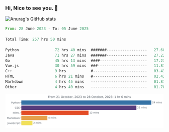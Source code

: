 ### Hi, Nice to see you. 👋

<!--
**EtherFin/EtherFin** is a ✨ _special_ ✨ repository because its `README.md` (this file) appears on your GitHub profile.

Here are some ideas to get you started:

- 🔭 I’m currently working on ...
- 🌱 I’m currently learning ...
- 👯 I’m looking to collaborate on ...
- 🤔 I’m looking for help with ...
- 💬 Ask me about ...
- 📫 How to reach me: ...
- 😄 Pronouns: ...
- ⚡ Fun fact: ...
-->


![Anurag's GitHub stats](https://github-readme-stats.vercel.app/api?username=EtherFin&bg_color=30,e96443,e97f43,e99943,e9b443,e9ce43,e9e843,d3e943,bee943,a9e943,94e943&title_color=fff&text_color=000&show_icons=true&icon_color=000)


<!--START_SECTION:waka-->

```rust
From: 28 June 2023 - To: 05 June 2025

Total Time: 257 hrs 50 mins

Python                72 hrs 40 mins  #######------------------   27.68 %
Java                  71 hrs 27 mins  #######------------------   27.22 %
Go                    45 hrs 13 mins  ####---------------------   17.23 %
Vue.js                30 hrs 59 mins  ###----------------------   11.81 %
C++                   9 hrs           #------------------------   03.43 %
HTML                  6 hrs 21 mins   #------------------------   02.42 %
Markdown              4 hrs 45 mins   -------------------------   01.81 %
Other                 4 hrs 40 mins   -------------------------   01.78 %
```

<!--END_SECTION:waka-->

<img
  src="https://github.com/EtherFin/EtherFin/blob/master/images/stat.svg"
  alt="Work Dashboard"
/>

